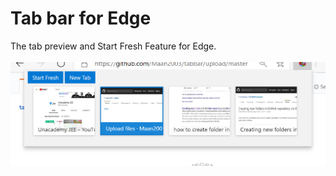 # Tab bar for Edge
The tab preview and Start Fresh Feature for Edge.\
 \
![Screenshot](image.png?raw=true)
